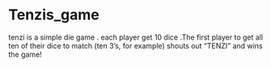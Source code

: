 # Tenzis_game
tenzi is a simple die game . each player get 10 dice .The first player to get all ten of their dice to match (ten 3’s, for example) shouts out “TENZI” and wins the game!
